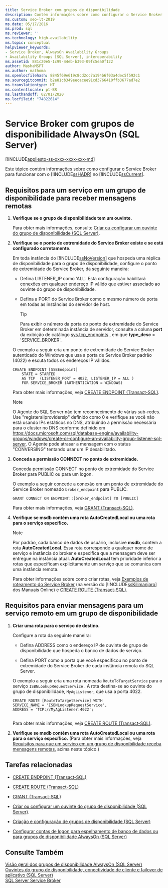 ```yaml
---
title: Service Broker com grupos de disponibilidade
description: Contém informações sobre como configurar o Service Broker com grupos de disponibilidade Always On do SQL Server.
ms.custom: seo-lt-2019
ms.date: 05/17/2016
ms.prod: sql
ms.reviewer: ''
ms.technology: high-availability
ms.topic: conceptual
helpviewer_keywords:
- Service Broker, AlwaysOn Availability Groups
- Availability Groups [SQL Server], interoperability
ms.assetid: 881c20e5-1c99-44eb-b393-09fc5ea0f122
author: MashaMSFT
ms.author: mathoma
ms.openlocfilehash: 8845f69e619c8cd2cc7a194b6f03a4dec5f592c1
ms.sourcegitcommit: b2e81cb349eecacee91cd3766410ffb3677ad7e2
ms.translationtype: HT
ms.contentlocale: pt-BR
ms.lasthandoff: 02/01/2020
ms.locfileid: "74822614"
---
```

# <a name="service-broker-with-always-on-availability-groups-sql-server"></a>Service Broker com grupos de disponibilidade AlwaysOn (SQL Server)
[!INCLUDE[appliesto-ss-xxxx-xxxx-xxx-md](../../../includes/appliesto-ss-xxxx-xxxx-xxx-md.md)]

  Este tópico contém informações sobre como configurar o Service Broker para funcionar com o [!INCLUDE[ssHADR](../../../includes/sshadr-md.md)] no [!INCLUDE[ssCurrent](../../../includes/sscurrent-md.md)].  
  
  
##  <a name="ReceiveRemoteMessages"></a> Requisitos para um serviço em um grupo de disponibilidade para receber mensagens remotas  
  
1.  **Verifique se o grupo de disponibilidade tem um ouvinte.**  
  
     Para obter mais informações, consulte [Criar ou configurar um ouvinte do grupo de disponibilidade &#40;SQL Server&#41;](../../../database-engine/availability-groups/windows/create-or-configure-an-availability-group-listener-sql-server.md).  
  
2.  **Verifique se o ponto de extremidade do Service Broker existe e se está configurado corretamente.**  
  
     Em toda instância do [!INCLUDE[ssNoVersion](../../../includes/ssnoversion-md.md)] que hospeda uma réplica de disponibilidade para o grupo de disponibilidade, configure o ponto de extremidade do Service Broker, da seguinte maneira:  
  
    -   Defina LISTENER_IP como 'ALL'. Esta configuração habilitará conexões em qualquer endereço IP válido que estiver associado ao ouvinte do grupo de disponibilidade.  
  
    -   Defina a PORT do Service Broker como o mesmo número de porta em todas as instâncias do servidor de host.  
  
        > [!TIP]  
        >  Para exibir o número da porta do ponto de extremidade do Service Broker em determinada instância de servidor, consulte a coluna **port** da exibição de catálogo [sys.tcp_endpoints](../../../relational-databases/system-catalog-views/sys-tcp-endpoints-transact-sql.md) , em que **type_desc** = 'SERVICE_BROKER'.  
  
     O exemplo a seguir cria um ponto de extremidade do Service Broker autenticado do Windows que usa a porta de Service Broker padrão (4022) e escuta todos os endereços IP válidos.  
  
    ```  
    CREATE ENDPOINT [SSBEndpoint]  
        STATE = STARTED  
        AS TCP  (LISTENER_PORT = 4022, LISTENER_IP = ALL )  
        FOR SERVICE_BROKER (AUTHENTICATION = WINDOWS)  
    ```  
  
     Para obter mais informações, veja [CREATE ENDPOINT &#40;Transact-SQL&#41;](../../../t-sql/statements/create-endpoint-transact-sql.md).  

    > [!NOTE]  
    O Agente do SQL Server não tem reconhecimento de várias sub-redes. Use "registerallprovidersip" definido como 0 e verifique se você não está usando IPs estáticos no DNS, atribuindo a permissão necessária para o cluster no DNS conforme definido em https://docs.microsoft.com/sql/database-engine/availability-groups/windows/create-or-configure-an-availability-group-listener-sql-server. O Agente pode atrasar a mensagem com o status "CONVERSING" tentando usar um IP desabilitado.

3.  **Conceda a permissão CONNECT no ponto de extremidade.**  
  
     Conceda permissão CONNECT no ponto de extremidade do Service Broker para PUBLIC ou para um logon.  
  
     O exemplo a seguir concede a conexão em um ponto de extremidade do Service Broker nomeado `broker_endpoint` para PUBLIC.  
  
    ```  
    GRANT CONNECT ON ENDPOINT::[broker_endpoint] TO [PUBLIC]  
    ```  
  
     Para obter mais informações, veja [GRANT &#40;Transact-SQL&#41;](../../../t-sql/statements/grant-transact-sql.md).  
  
4.  **Verifique se msdb contém uma rota AutoCreatedLocal ou uma rota para o serviço específico.**  
  
    > [!NOTE]  
    >  Por padrão, cada banco de dados de usuário, inclusive **msdb**, contém a rota **AutoCreatedLocal**. Essa rota corresponde a qualquer nome de serviço e instância do broker e especifica que a mensagem deve ser entregue na instância atual. **AutoCreatedLocal** tem prioridade inferior a rotas que especificam explicitamente um serviço que se comunica com uma instância remota.  
  
     Para obter informações sobre como criar rotas, veja [Exemplos de roteamento do Service Broker](https://msdn.microsoft.com/library/ms166090\(SQL.105\).aspx) (na versão do [!INCLUDE[ssKilimanjaro](../../../includes/sskilimanjaro-md.md)] dos Manuais Online) e [CREATE ROUTE &#40;Transact-SQL&#41;](../../../t-sql/statements/create-route-transact-sql.md).  
  
##  <a name="SendRemoteMessages"></a> Requisitos para enviar mensagens para um serviço remoto em um grupo de disponibilidade  
  
1.  **Criar uma rota para o serviço de destino.**  
  
     Configure a rota da seguinte maneira:  
  
    -   Defina ADDRESS como o endereço IP de ouvinte de grupo de disponibilidade que hospeda o banco de dados de serviço.  
  
    -   Defina PORT como a porta que você especificou no ponto de extremidade do Service Broker de cada instância remota do SQL Server.  
  
     O exemplo a seguir cria uma rota nomeada `RouteToTargetService` para o serviço `ISBNLookupRequestService` . A rota destina-se ao ouvinte do grupo de disponibilidade, `MyAgListener`, que usa a porta 4022.  
  
    ```  
    CREATE ROUTE [RouteToTargetService] WITH   
    SERVICE_NAME = 'ISBNLookupRequestService',   
    ADDRESS = 'TCP://MyAgListener:4022';  
  
    ```  
  
     Para obter mais informações, veja [CREATE ROUTE &#40;Transact-SQL&#41;](../../../t-sql/statements/create-route-transact-sql.md).  
  
2.  **Verifique se msdb contém uma rota AutoCreatedLocal ou uma rota para o serviço específico.** (Para obter mais informações, veja [Requisitos para que um serviço em um grupo de disponibilidade receba mensagens remotas](#ReceiveRemoteMessages), acima neste tópico.)  
  
##  <a name="RelatedTasks"></a> Tarefas relacionadas  
  
-   [CREATE ENDPOINT &#40;Transact-SQL&#41;](../../../t-sql/statements/create-endpoint-transact-sql.md)  
  
-   [CREATE ROUTE &#40;Transact-SQL&#41;](../../../t-sql/statements/create-route-transact-sql.md)  
  
-   [GRANT &#40;Transact-SQL&#41;](../../../t-sql/statements/grant-transact-sql.md)  
  
-   [Criar ou configurar um ouvinte do grupo de disponibilidade &#40;SQL Server&#41;](../../../database-engine/availability-groups/windows/create-or-configure-an-availability-group-listener-sql-server.md).  
  
-   [Criação e configuração de grupos de disponibilidade &#40;SQL Server&#41;](../../../database-engine/availability-groups/windows/creation-and-configuration-of-availability-groups-sql-server.md)  
  
-   [Configurar contas de logon para espelhamento de banco de dados ou para grupos de disponibilidade AlwaysOn &#40;SQL Server&#41;](../../../database-engine/database-mirroring/set-up-login-accounts-database-mirroring-always-on-availability.md)  
  
## <a name="see-also"></a>Consulte Também  
 [Visão geral dos grupos de disponibilidade AlwaysOn &#40;SQL Server&#41;](../../../database-engine/availability-groups/windows/overview-of-always-on-availability-groups-sql-server.md)   
 [Ouvintes do grupo de disponibilidade, conectividade de cliente e failover de aplicativo &#40;SQL Server&#41;](../../../database-engine/availability-groups/windows/listeners-client-connectivity-application-failover.md)   
 [SQL Server Service Broker](../../../database-engine/configure-windows/sql-server-service-broker.md)  
  
  
